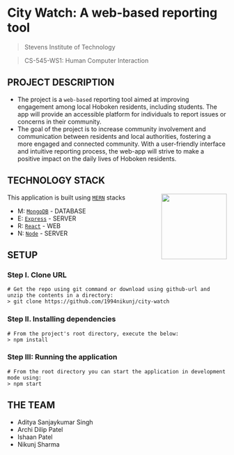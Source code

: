 # City Watch: A web-based reporting tool

> Stevens Institute of Technology

> CS-545-WS1: Human Computer Interaction

## PROJECT DESCRIPTION
- The project is a `web-based` reporting tool aimed at improving engagement among local Hoboken residents, including students. The app will provide an accessible platform for individuals to report issues or concerns in their community.
- The goal of the project is to increase community involvement and communication between residents and local authorities, fostering a more engaged and connected community. With a user-friendly interface and intuitive reporting process, the web-app will strive to make a positive impact on the daily lives of Hoboken residents.

## TECHNOLOGY STACK

This application is built using [`MERN`](https://www.mongodb.com/mern-stack) stacks
<img src="https://user-images.githubusercontent.com/51209322/208287963-5735fb30-281d-4b93-8c20-bfca6f1403d6.png" align="right" height=150/>
- M: [`MongoDB`](https://www.mongodb.com/) - DATABASE
- E: [`Express`](https://www.mongodb.com/) - SERVER
- R: [`React`](https://www.mongodb.com/) - WEB
- N: [`Node`](https://www.mongodb.com/) - SERVER

## SETUP

### Step I. Clone URL
```shell
# Get the repo using git command or download using github-url and unzip the contents in a directory:
> git clone https://github.com/1994nikunj/city-watch
```

### Step II. Installing dependencies
```shell
# From the project's root directory, execute the below:
> npm install
```

### Step III: Running the application
```shell
# From the root directory you can start the application in development mode using:
> npm start
```

## THE TEAM
- Aditya Sanjaykumar Singh
- Archi Dilip Patel
- Ishaan Patel
- Nikunj Sharma
